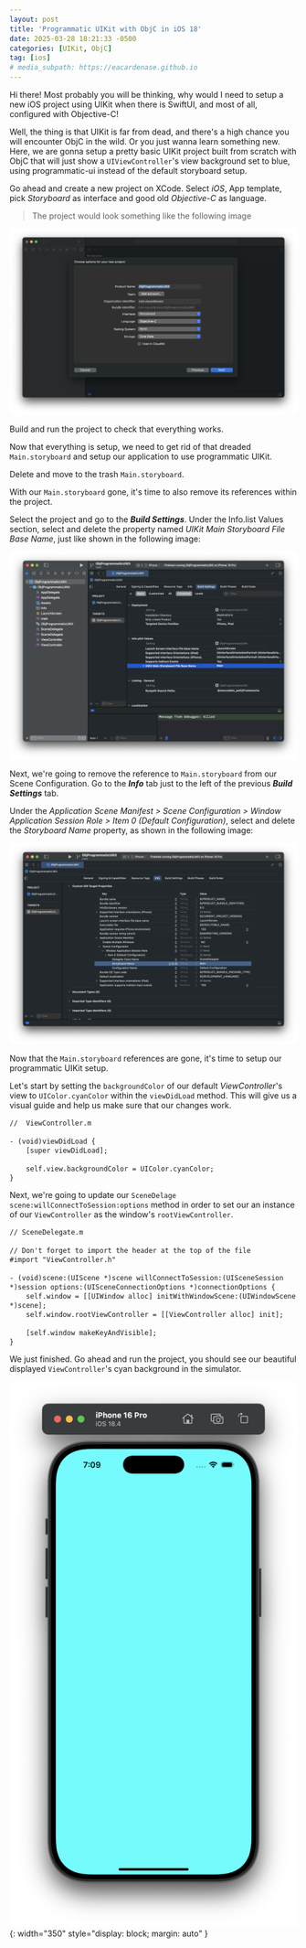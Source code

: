 ```yaml
---
layout: post
title: 'Programmatic UIKit with ObjC in iOS 18'
date: 2025-03-28 18:21:33 -0500
categories: [UIKit, ObjC]
tag: [ios]
# media_subpath: https://eacardenase.github.io
---
```


Hi there! Most probably you will be thinking, why would I need to setup a new iOS project using UIKit when there is SwiftUI, and most of all, configured with Objective-C!

Well, the thing is that UIKit is far from dead, and there's a high chance you will encounter ObjC in the wild. Or you just wanna learn something new. Here, we are gonna setup a pretty basic UIKit project built from scratch with ObjC that will just show a `UIViewController`'s view background set to blue, using programmatic-ui instead of the default storyboard setup.

Go ahead and create a new project on XCode. Select _iOS_, App template, pick _Storyboard_ as interface and good old _Objective-C_ as language.

> The project would look something like the following image

![](/assets/img/objc-setup-1.png)

Build and run the project to check that everything works.

Now that everything is setup, we need to get rid of that dreaded `Main.storyboard` and setup our application to use programmatic UIKit.

Delete and move to the trash `Main.storyboard`.

With our `Main.storyboard` gone, it's time to also remove its references within the project.

Select the project and go to the **_Build Settings_**. Under the Info.list Values section, select and delete the property named _UIKit Main Storyboard File Base Name_, just like shown in the following image:

![](assets/img/objc-setup-2.png)

Next, we're going to remove the reference to `Main.storyboard` from our Scene Configuration. Go to the **_Info_** tab just to the left of the previous **_Build Settings_** tab.

Under the _Application Scene Manifest > Scene Configuration > Window Application Session Role > Item 0 (Default Configuration)_, select and delete the _Storyboard Name_ property, as shown in the following image:

![](/assets/img/objc-setup-3.png)

Now that the `Main.storyboard` references are gone, it's time to setup our programmatic UIKit setup.

Let's start by setting the `backgroundColor` of our default _ViewController_'s view to `UIColor.cyanColor` within the `viewDidLoad` method. This will give us a visual guide and help us make sure that our changes work.

```objc
//  ViewController.m

- (void)viewDidLoad {
    [super viewDidLoad];

    self.view.backgroundColor = UIColor.cyanColor;
}
```

Next, we're going to update our `SceneDelage` `scene:willConnectToSession:options` method in order to set our an instance of our `ViewController` as the window's `rootViewController`.

```objc
// SceneDelegate.m

// Don't forget to import the header at the top of the file
#import "ViewController.h"

- (void)scene:(UIScene *)scene willConnectToSession:(UISceneSession *)session options:(UISceneConnectionOptions *)connectionOptions {
    self.window = [[UIWindow alloc] initWithWindowScene:(UIWindowScene *)scene];
    self.window.rootViewController = [[ViewController alloc] init];

    [self.window makeKeyAndVisible];
}
```

We just finished. Go ahead and run the project, you should see our beautiful displayed `ViewController`'s cyan background in the simulator.

![](/assets/img/objc-setup-4.png){: width="350" style="display: block; margin: auto" }
